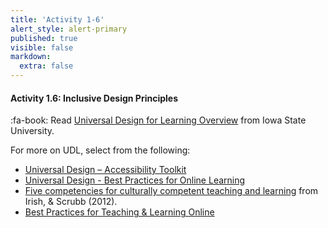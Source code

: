 ```yaml
---
title: 'Activity 1-6'
alert_style: alert-primary
published: true
visible: false
markdown:
  extra: false
---
```


#### Activity 1.6: Inclusive Design Principles

:fa-book: Read [Universal Design for Learning Overview](https://www.celt.iastate.edu/teaching/effective-teaching-practices/universal-design-for-learning-overview/) from Iowa State University.  

For more on UDL, select from the following:

- [Universal Design – Accessibility Toolkit](https://opentextbc.ca/accessibilitytoolkit/chapter/universal-design/)  
- [Universal Design - Best Practices for Online Learning](https://opened.uoguelph.ca/instructor-resources/UD---Best-Practices-for-Online-Learning#)  
- [Five competencies for culturally competent teaching and learning](https://www.facultyfocus.com/articles/teaching-and-learning/five-competencies-for-culturally-competent-teaching-and-learning/) from Irish, & Scrubb (2012).  
- [Best Practices for Teaching & Learning Online](https://teachonline.asu.edu/wp-content/uploads/2018/09/Best-Practices-for-Teaching-Online_083118.pdf)
